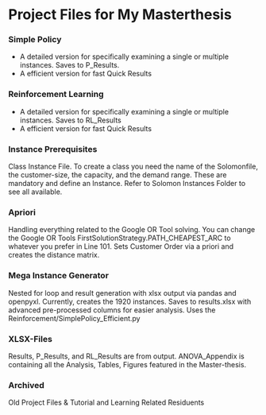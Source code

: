 # Project Files for My Masterthesis

### Simple Policy

- A detailed version for specifically examining a single or multiple instances. Saves to P_Results.
- A efficient version for fast Quick Results

### Reinforcement Learning

- A detailed version for specifically examining a single or multiple instances. Saves to RL_Results
- A efficient version for fast Quick Results

### Instance Prerequisites

Class Instance File. To create a class you need the name of the Solomonfile, the customer-size, the capacity, and the demand range. These are mandatory and define an Instance. Refer to Solomon Instances Folder to see all available.

### Apriori

Handling everything related to the Google OR Tool solving. You can change the Google OR Tools FirstSolutionStrategy.PATH_CHEAPEST_ARC to whatever you prefer in Line 101. Sets Customer Order via a priori and creates the distance matrix.

### Mega Instance Generator

Nested for loop and result generation with xlsx output via pandas and openpyxl. Currently, creates the 1920 instances. Saves to results.xlsx with advanced pre-processed columns for easier analysis. Uses the Reinforcement/SimplePolicy_Efficient.py

### XLSX-Files

Results, P_Results, and RL_Results are from output. ANOVA_Appendix is containing all the Analysis, Tables, Figures featured in the Master-thesis.

### Archived

Old Project Files & Tutorial and Learning Related Residuents 
